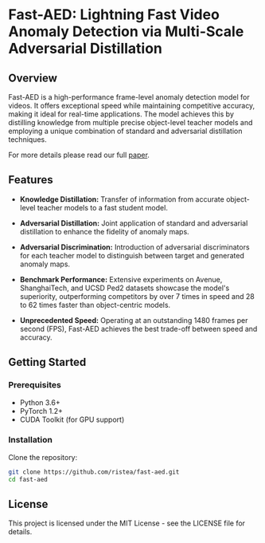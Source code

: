 # Fast-AED: Lightning Fast Video Anomaly Detection via Multi-Scale Adversarial Distillation

## Overview

Fast-AED is a high-performance frame-level anomaly detection model for videos. It offers exceptional speed while maintaining competitive accuracy, making it ideal for real-time applications. The model achieves this by distilling knowledge from multiple precise object-level teacher models and employing a unique combination of standard and adversarial distillation techniques.

For more details please read our full [paper](https://arxiv.org/pdf/2211.15597.pdf).

## Features

- **Knowledge Distillation:** Transfer of information from accurate object-level teacher models to a fast student model.
  
- **Adversarial Distillation:** Joint application of standard and adversarial distillation to enhance the fidelity of anomaly maps.

- **Adversarial Discrimination:** Introduction of adversarial discriminators for each teacher model to distinguish between target and generated anomaly maps.

- **Benchmark Performance:** Extensive experiments on Avenue, ShanghaiTech, and UCSD Ped2 datasets showcase the model's superiority, outperforming competitors by over 7 times in speed and 28 to 62 times faster than object-centric models.

- **Unprecedented Speed:** Operating at an outstanding 1480 frames per second (FPS), Fast-AED achieves the best trade-off between speed and accuracy.

## Getting Started

### Prerequisites

- Python 3.6+
- PyTorch 1.2+
- CUDA Toolkit (for GPU support)

### Installation

Clone the repository:

```bash
git clone https://github.com/ristea/fast-aed.git
cd fast-aed
```

## License
This project is licensed under the MIT License - see the LICENSE file for details.
